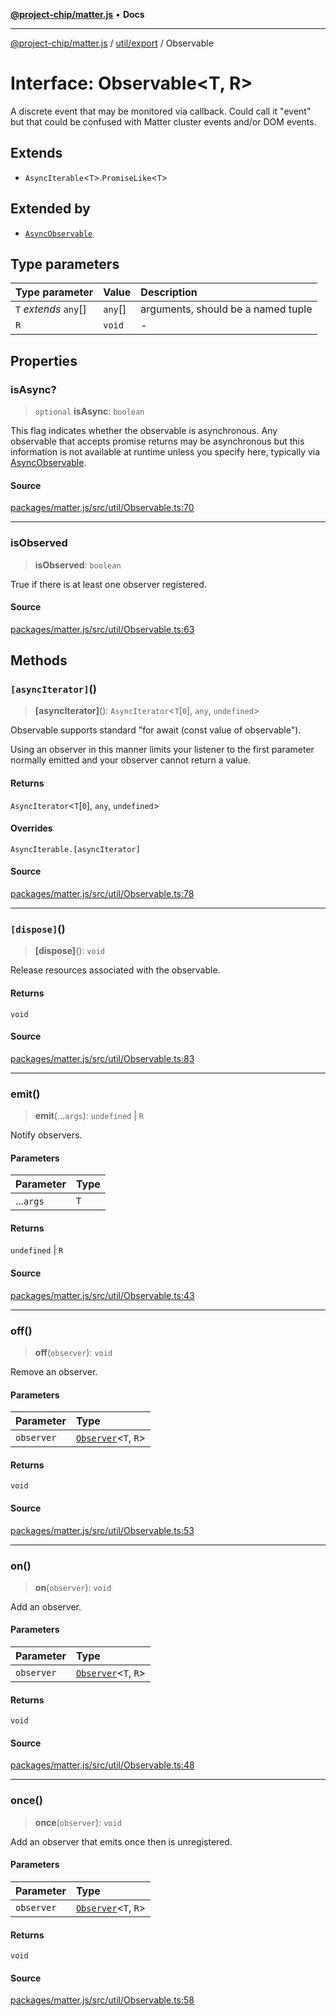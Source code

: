 [**@project-chip/matter.js**](../../../README.md) • **Docs**

***

[@project-chip/matter.js](../../../modules.md) / [util/export](../README.md) / Observable

# Interface: Observable\<T, R\>

A discrete event that may be monitored via callback.  Could call it "event" but that could be confused with Matter
cluster events and/or DOM events.

## Extends

- `AsyncIterable`\<`T`\>.`PromiseLike`\<`T`\>

## Extended by

- [`AsyncObservable`](AsyncObservable.md)

## Type parameters

| Type parameter | Value | Description |
| :------ | :------ | :------ |
| `T` *extends* `any`[] | `any`[] | arguments, should be a named tuple |
| `R` | `void` | - |

## Properties

### isAsync?

> `optional` **isAsync**: `boolean`

This flag indicates whether the observable is asynchronous.  Any observable that accepts promise returns may
be asynchronous but this information is not available at runtime unless you specify here, typically via
[AsyncObservable](../README.md#asyncobservable).

#### Source

[packages/matter.js/src/util/Observable.ts:70](https://github.com/project-chip/matter.js/blob/7a8cbb56b87d4ccf34bec5a9a95ab40a1711324f/packages/matter.js/src/util/Observable.ts#L70)

***

### isObserved

> **isObserved**: `boolean`

True if there is at least one observer registered.

#### Source

[packages/matter.js/src/util/Observable.ts:63](https://github.com/project-chip/matter.js/blob/7a8cbb56b87d4ccf34bec5a9a95ab40a1711324f/packages/matter.js/src/util/Observable.ts#L63)

## Methods

### `[asyncIterator]`()

> **\[asyncIterator\]**(): `AsyncIterator`\<`T`\[`0`\], `any`, `undefined`\>

Observable supports standard "for await (const value of observable").

Using an observer in this manner limits your listener to the first parameter normally emitted and your observer
cannot return a value.

#### Returns

`AsyncIterator`\<`T`\[`0`\], `any`, `undefined`\>

#### Overrides

`AsyncIterable.[asyncIterator]`

#### Source

[packages/matter.js/src/util/Observable.ts:78](https://github.com/project-chip/matter.js/blob/7a8cbb56b87d4ccf34bec5a9a95ab40a1711324f/packages/matter.js/src/util/Observable.ts#L78)

***

### `[dispose]`()

> **\[dispose\]**(): `void`

Release resources associated with the observable.

#### Returns

`void`

#### Source

[packages/matter.js/src/util/Observable.ts:83](https://github.com/project-chip/matter.js/blob/7a8cbb56b87d4ccf34bec5a9a95ab40a1711324f/packages/matter.js/src/util/Observable.ts#L83)

***

### emit()

> **emit**(...`args`): `undefined` \| `R`

Notify observers.

#### Parameters

| Parameter | Type |
| :------ | :------ |
| ...`args` | `T` |

#### Returns

`undefined` \| `R`

#### Source

[packages/matter.js/src/util/Observable.ts:43](https://github.com/project-chip/matter.js/blob/7a8cbb56b87d4ccf34bec5a9a95ab40a1711324f/packages/matter.js/src/util/Observable.ts#L43)

***

### off()

> **off**(`observer`): `void`

Remove an observer.

#### Parameters

| Parameter | Type |
| :------ | :------ |
| `observer` | [`Observer`](Observer.md)\<`T`, `R`\> |

#### Returns

`void`

#### Source

[packages/matter.js/src/util/Observable.ts:53](https://github.com/project-chip/matter.js/blob/7a8cbb56b87d4ccf34bec5a9a95ab40a1711324f/packages/matter.js/src/util/Observable.ts#L53)

***

### on()

> **on**(`observer`): `void`

Add an observer.

#### Parameters

| Parameter | Type |
| :------ | :------ |
| `observer` | [`Observer`](Observer.md)\<`T`, `R`\> |

#### Returns

`void`

#### Source

[packages/matter.js/src/util/Observable.ts:48](https://github.com/project-chip/matter.js/blob/7a8cbb56b87d4ccf34bec5a9a95ab40a1711324f/packages/matter.js/src/util/Observable.ts#L48)

***

### once()

> **once**(`observer`): `void`

Add an observer that emits once then is unregistered.

#### Parameters

| Parameter | Type |
| :------ | :------ |
| `observer` | [`Observer`](Observer.md)\<`T`, `R`\> |

#### Returns

`void`

#### Source

[packages/matter.js/src/util/Observable.ts:58](https://github.com/project-chip/matter.js/blob/7a8cbb56b87d4ccf34bec5a9a95ab40a1711324f/packages/matter.js/src/util/Observable.ts#L58)
